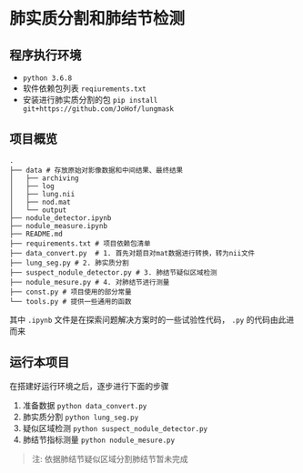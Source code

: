# 肺实质分割和肺结节检测

## 程序执行环境

- `python 3.6.8`
- 软件依赖包列表 `reqiurements.txt`
- 安装进行肺实质分割的包 `pip install git+https://github.com/JoHof/lungmask`

## 项目概览

```
.
├── data # 存放原始对影像数据和中间结果、最终结果
│   ├── archiving
│   ├── log
│   ├── lung.nii
│   ├── nod.mat
│   └── output
├── nodule_detector.ipynb
├── nodule_measure.ipynb
├── README.md
├── requirements.txt # 项目依赖包清单
├── data_convert.py  # 1. 首先对题目对mat数据进行转换，转为nii文件
├── lung_seg.py # 2. 肺实质分割
├── suspect_nodule_detector.py # 3. 肺结节疑似区域检测
├── nodule_mesure.py # 4. 对肺结节进行测量
├── const.py # 项目使用的部分常量
└── tools.py # 提供一些通用的函数
```

其中 `.ipynb` 文件是在探索问题解决方案时的一些试验性代码， `.py` 的代码由此进而来


## 运行本项目

在搭建好运行环境之后，逐步进行下面的步骤

1. 准备数据 `python data_convert.py`
2. 肺实质分割 `python lung_seg.py`
3. 疑似区域检测 `python suspect_nodule_detector.py`
4. 肺结节指标测量 `python nodule_mesure.py`

> 注: 依据肺结节疑似区域分割肺结节暂未完成
